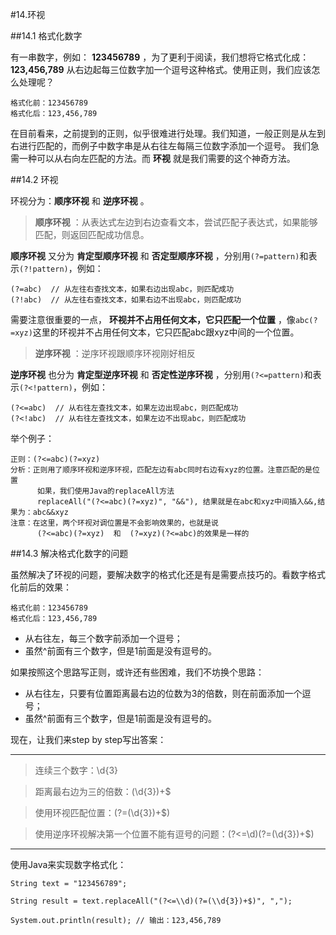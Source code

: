 #14.环视

##14.1 格式化数字
  
  有一串数字，例如： **123456789** ，为了更利于阅读，我们想将它格式化成： **123,456,789** 从右边起每三位数字加一个逗号这种格式。使用正则，我们应该怎么处理呢？
  
```
格式化前：123456789
格式化后：123,456,789
```
  
  在目前看来，之前提到的正则，似乎很难进行处理。我们知道，一般正则是从左到右进行匹配的，而例子中数字串是从右往左每隔三位数字添加一个逗号。
  我们急需一种可以从右向左匹配的方法。而 **环视** 就是我们需要的这个神奇方法。

##14.2 环视

  环视分为：**顺序环视** 和 **逆序环视** 。

> **顺序环视** ：从表达式左边到右边查看文本，尝试匹配子表达式，如果能够匹配，则返回匹配成功信息。

  **顺序环视** 又分为 **肯定型顺序环视** 和 **否定型顺序环视** ，分别用<code>(?=pattern)</code>和表示<code>(?!pattern)</code>，例如：
  
```
(?=abc)  // 从左往右查找文本，如果右边出现abc，则匹配成功
(?!abc)  // 从左往右查找文本，如果右边不出现abc，则匹配成功
```

  需要注意很重要的一点， **环视并不占用任何文本，它只匹配一个位置** ，像<code>abc(?=xyz)</code>这里的环视并不占用任何文本，它只匹配abc跟xyz中间的一个位置。
  
> **逆序环视** ：逆序环视跟顺序环视刚好相反

  **逆序环视** 也分为 **肯定型逆序环视** 和 **否定性逆序环视** ，分别用<code>(?<=pattern)</code>和表示<code>(?<!pattern)</code>，例如：
  
```
(?<=abc)  // 从右往左查找文本，如果左边出现abc，则匹配成功
(?<!abc)  // 从右往左查找文本，如果左边不出现abc，则匹配成功
```

  举个例子：
  
```
正则：(?<=abc)(?=xyz)
分析：正则用了顺序环视和逆序环视，匹配左边有abc同时右边有xyz的位置。注意匹配的是位置
      如果，我们使用Java的replaceAll方法
      replaceAll("(?<=abc)(?=xyz)", "&&"), 结果就是在abc和xyz中间插入&&,结果为：abc&&xyz
注意：在这里，两个环视对调位置是不会影响效果的，也就是说
      (?<=abc)(?=xyz)  和  (?=xyz)(?<=abc)的效果是一样的
```

##14.3 解决格式化数字的问题

  虽然解决了环视的问题，要解决数字的格式化还是有是需要点技巧的。看数字格式化前后的效果：

```
格式化前：123456789
格式化后：123,456,789
```
  * 从右往左，每三个数字前添加一个逗号；
  * 虽然^前面有三个数字，但是1前面是没有逗号的。

  如果按照这个思路写正则，或许还有些困难，我们不坊换个思路：
  
  * 从右往左，只要有位置距离最右边的位数为3的倍数，则在前面添加一个逗号；
  * 虽然^前面有三个数字，但是1前面是没有逗号的。
  
  现在，让我们来step by step写出答案：

******

> 连续三个数字：\d{3}

> 距离最右边为三的倍数：(\d{3})+$

> 使用环视匹配位置：(?=(\d{3})+$)

> 使用逆序环视解决第一个位置不能有逗号的问题：(?<=\d)(?=(\d{3})+$)

******

  使用Java来实现数字格式化：

```
String text = "123456789";
  	
String result = text.replaceAll("(?<=\\d)(?=(\\d{3})+$)", ",");

System.out.println(result); // 输出：123,456,789
```
